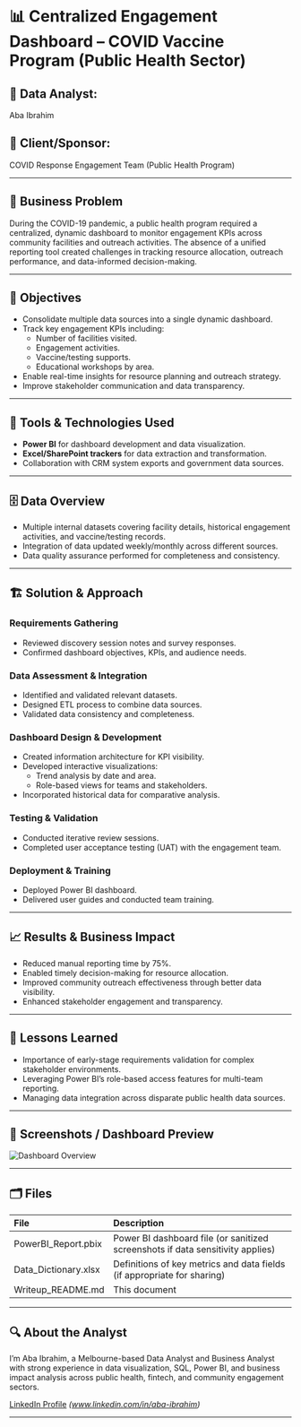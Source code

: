 # 📊 Centralized Engagement Dashboard – COVID Vaccine Program (Public Health Sector)

## 👤 Data Analyst:
Aba Ibrahim

## 🏢 Client/Sponsor:
COVID Response Engagement Team (Public Health Program)

---

## 🔎 Business Problem

During the COVID-19 pandemic, a public health program required a centralized, dynamic dashboard to monitor engagement KPIs across community facilities and outreach activities. The absence of a unified reporting tool created challenges in tracking resource allocation, outreach performance, and data-informed decision-making.

---

## 🎯 Objectives

- Consolidate multiple data sources into a single dynamic dashboard.
- Track key engagement KPIs including:
  - Number of facilities visited.
  - Engagement activities.
  - Vaccine/testing supports.
  - Educational workshops by area.
- Enable real-time insights for resource planning and outreach strategy.
- Improve stakeholder communication and data transparency.

---

## 🔧 Tools & Technologies Used

- **Power BI** for dashboard development and data visualization.
- **Excel/SharePoint trackers** for data extraction and transformation.
- Collaboration with CRM system exports and government data sources.

---

## 🗄️ Data Overview

- Multiple internal datasets covering facility details, historical engagement activities, and vaccine/testing records.
- Integration of data updated weekly/monthly across different sources.
- Data quality assurance performed for completeness and consistency.

---

## 🏗️ Solution & Approach

### Requirements Gathering
- Reviewed discovery session notes and survey responses.
- Confirmed dashboard objectives, KPIs, and audience needs.

### Data Assessment & Integration
- Identified and validated relevant datasets.
- Designed ETL process to combine data sources.
- Validated data consistency and completeness.

### Dashboard Design & Development
- Created information architecture for KPI visibility.
- Developed interactive visualizations:
  - Trend analysis by date and area.
  - Role-based views for teams and stakeholders.
- Incorporated historical data for comparative analysis.

### Testing & Validation
- Conducted iterative review sessions.
- Completed user acceptance testing (UAT) with the engagement team.
  
### Deployment & Training
- Deployed Power BI dashboard.
- Delivered user guides and conducted team training.

---

## 📈 Results & Business Impact

- Reduced manual reporting time by 75%.
- Enabled timely decision-making for resource allocation.
- Improved community outreach effectiveness through better data visibility.
- Enhanced stakeholder engagement and transparency.

---

## 📝 Lessons Learned

- Importance of early-stage requirements validation for complex stakeholder environments.
- Leveraging Power BI’s role-based access features for multi-team reporting.
- Managing data integration across disparate public health data sources.

---

## 🔗 Screenshots / Dashboard Preview

![Dashboard Overview](./Centralized%20Community%20Engagement%20Dashboard.jpg)




---

## 🗂️ Files

| File | Description |
|:--|:--|
| PowerBI_Report.pbix | Power BI dashboard file (or sanitized screenshots if data sensitivity applies) |
| Data_Dictionary.xlsx | Definitions of key metrics and data fields (if appropriate for sharing) |
| Writeup_README.md | This document |

---

## 🔍 About the Analyst

I’m Aba Ibrahim, a Melbourne-based Data Analyst and Business Analyst with strong experience in data visualization, SQL, Power BI, and business impact analysis across public health, fintech, and community engagement sectors.

[LinkedIn Profile](#) *(www.linkedin.com/in/aba-ibrahim)*

---
